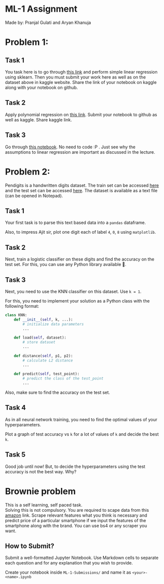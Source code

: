 # ML-1 Assignment
Made by: Pranjal Gulati and Aryan Khanuja

# Problem 1:
## Task 1
You task here is to go through [this link](https://www.kaggle.com/datasets/andonians/random-linear-regression) and perform simple linear regression using sklearn.
Then you must submit your work here as well as on the dataset above in kaggle website. Share the link of your notebook on kaggle along with your notebook on github.
 
## Task 2
Apply polynomial regression on [this link](https://www.kaggle.com/datasets/fplandes/covid19-granular-demographics-and-times-series).
Submit your notebook to github as well as kaggle. Share kaggle link.

## Task 3
Go through [this notebook](https://www.kaggle.com/code/shrutimechlearn/step-by-step-assumptions-linear-regression/notebook). 
No need to code :P . Just see why the assumptions to linear regression are important as discussed in the lecture.


# Problem 2:
Pendigits is a handwritten digits dataset. The train set can be accessed [here](http://archive.ics.uci.edu/ml/machine-learning-databases/pendigits/pendigits.tra) and the test set can be accessed [here](http://archive.ics.uci.edu/ml/machine-learning-databases/pendigits/pendigits.tes). The dataset is available as a text file (can be opened in Notepad). 

## Task 1
Your first task is to parse this text based data into a `pandas` dataframe. 

Also, to impress Ajit sir, plot one digit each of label `4`, `0`, `8` using `matplotlib`.


## Task 2
Next, train a logistic classifier on these digits and find the accuracy on the test set. For this, you can use any Python library available 🤟.


## Task 3
Next, you need to use the KNN classifier on this dataset. Use `k = 1`. 

For this, you need to implement your solution as a Python class with the following format:
```python
class KNN:
    def __init__(self, k, ...):
        # initialize data parameters
        ...
        
    def load(self, dataset):
        # store dataset
        ...
        
    def distance(self, p1, p2):
        # calculate L2 distance
        ...
        
    def predict(self, test_point):
        # predict the class of the test_point
        ...
```
Also, make sure to find the accuracy on the test set.


## Task 4
As in all neural network training, you need to find the optimal values of your hyperparameters.

Plot a graph of test accuracy vs `k` for a lot of values of `k` and decide the best `k`.


## Task 5
Good job until now! But, to decide the hyperparameters using the test accuracy is not the best way. Why?



# Brownie problem
This is a self learning, self paced task.
</br>
Solving this is not compulsory.
You are required to scape data from this [amazon](https://www.amazon.in/s?k=smartphones&rh=p_36%3A900000-1000000&crid=2HWQM77E4E53F&qid=1654178719&rnid=1318502031&sprefix=smartphones+%2Caps%2C210) link.
Scrape relevant features what you think is necessary and predict price of a particular smartphone if we input the features of the smartphone along with the brand. You can use bs4 or any scraper you want.


## How to Submit?
Submit a well-formatted Jupyter Notebook. Use Markdown cells to separate each question and for any explanation that you wish to provide.

Create your notebook inside `ML-1-Submissions/` and name it as `<your>-<name>.ipynb`
